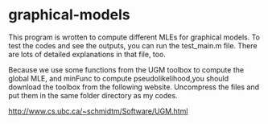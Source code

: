 # graphical-models

This program is wrotten to compute different MLEs for graphical models.
To test the codes and see the outputs, you can run the test_main.m file.
There are lots of detailed explanations in that file, too.

Because we use some functions from the UGM toolbox to compute the global MLE, and minFunc to compute 
pseudolikelihood,you should download the toolbox from the following website. Uncompress the files 
and put them in the same folder directory as my codes.

http://www.cs.ubc.ca/~schmidtm/Software/UGM.html
